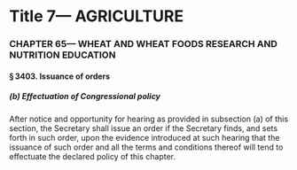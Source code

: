 
# Title 7— AGRICULTURE
### CHAPTER 65— WHEAT AND WHEAT FOODS RESEARCH AND NUTRITION EDUCATION
#### § 3403. Issuance of orders
##### (b) Effectuation of Congressional policy

After notice and opportunity for hearing as provided in subsection (a) of this section, the Secretary shall issue an order if the Secretary finds, and sets forth in such order, upon the evidence introduced at such hearing that the issuance of such order and all the terms and conditions thereof will tend to effectuate the declared policy of this chapter.

